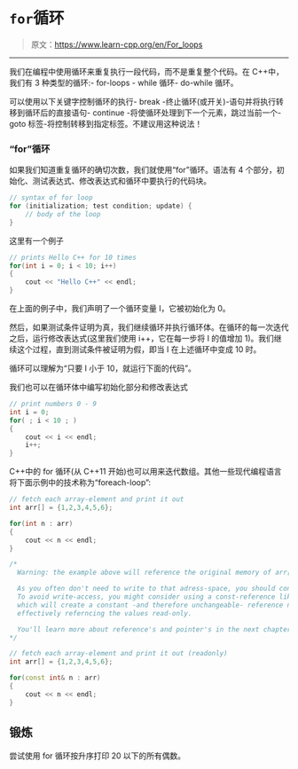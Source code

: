 # `for`循环

> 原文：<https://www.learn-cpp.org/en/For_loops>

* * *

我们在编程中使用循环来重复执行一段代码，而不是重复整个代码。在 C++中，我们有 3 种类型的循环:- for-loops - while 循环- do-while 循环。

可以使用以下关键字控制循环的执行- break -终止循环(或开关)-语句并将执行转移到循环后的直接语句- continue -将使循环处理到下一个元素，跳过当前一个- goto 标签-将控制转移到指定标签。不建议用这种说法！

### “for”循环

如果我们知道重复循环的确切次数，我们就使用“for”循环。语法有 4 个部分，初始化、测试表达式、修改表达式和循环中要执行的代码块。

```cpp
// syntax of for loop
for (initialization; test condition; update) {
    // body of the loop
} 
```

这里有一个例子

```cpp
// prints Hello C++ for 10 times
for(int i = 0; i < 10; i++)
{
    cout << "Hello C++" << endl;
} 
```

在上面的例子中，我们声明了一个循环变量 I，它被初始化为 0。

然后，如果测试条件证明为真，我们继续循环并执行循环体。在循环的每一次迭代之后，运行修改表达式(这里我们使用 i++，它在每一步将 I 的值增加 1)。我们继续这个过程，直到测试条件被证明为假，即当 I 在上述循环中变成 10 时。

循环可以理解为“只要 I 小于 10，就运行下面的代码”。

我们也可以在循环体中编写初始化部分和修改表达式

```cpp
// print numbers 0 - 9
int i = 0;
for( ; i < 10 ; )
{
    cout << i << endl;
    i++;
} 
```

C++中的 for 循环(从 C++11 开始)也可以用来迭代数组。其他一些现代编程语言将下面示例中的技术称为“foreach-loop”:

```cpp
// fetch each array-element and print it out
int arr[] = {1,2,3,4,5,6};

for(int n : arr)
{
    cout << n << endl;
}

/*
  Warning: the example above will reference the original memory of arr[] and has write-access!

  As you often don't need to write to that adress-space, you should consider to access it read-only for safety reasons.
  To avoid write-access, you might consider using a const-reference like shown below,
  which will create a constant -and therefore unchangeable- reference named "n" to each existing value of "arr",
  effectively referncing the values read-only.

  You'll learn more about reference's and pointer's in the next chapters.
*/

// fetch each array-element and print it out (readonly)
int arr[] = {1,2,3,4,5,6};

for(const int& n : arr)
{
    cout << n << endl;
} 
```

## 锻炼

尝试使用 for 循环按升序打印 20 以下的所有偶数。